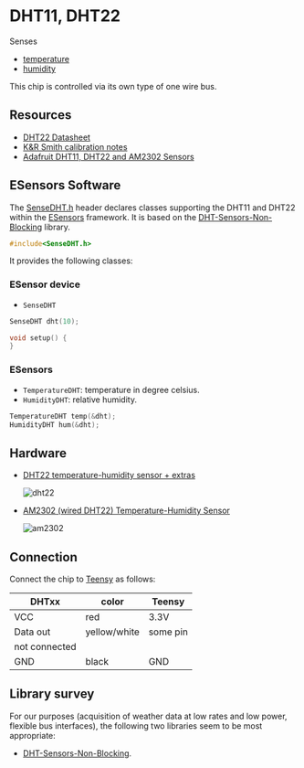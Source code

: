 # DHT11, DHT22

Senses

- [temperature](../parameters/temperature.md)
- [humidity](../parameters/humidity.md)

This chip is controlled via its own type of one wire bus.


## Resources

- [DHT22 Datasheet](http://www.adafruit.com/datasheets/DHT22.pdf)
- [K&R Smith calibration notes](http://www.kandrsmith.org/RJS/Misc/Hygrometers/calib_many.html)
- [Adafruit DHT11, DHT22 and AM2302 Sensors](https://learn.adafruit.com/dht)


## ESensors Software

The [SenseDHT.h](../../src/SenseDHT.h) header declares classes
supporting the DHT11 and DHT22 within the [ESensors](../classes.md) framework.
It is based on the [DHT-Sensors-Non-Blocking](https://github.com/toannv17/DHT-Sensors-Non-Blocking) library.

```cpp
#include<SenseDHT.h>
```

It provides the following classes:

### ESensor device

- `SenseDHT`

```cpp
SenseDHT dht(10);

void setup() {
}
```

### ESensors

- `TemperatureDHT`: temperature in degree celsius.
- `HumidityDHT`: relative humidity.

```cpp
TemperatureDHT temp(&dht);
HumidityDHT hum(&dht);
```


## Hardware

- [DHT22 temperature-humidity sensor + extras](https://www.adafruit.com/product/385)

  ![dht22](https://cdn-shop.adafruit.com/970x728/385-00.jpg)

- [AM2302 (wired DHT22) Temperature-Humidity Sensor](https://www.exp-tech.de/sensoren/temperatur/4648/am2302-wired-dht22-temperature-humidity-sensor?c=1080)

  ![am2302](https://www.exp-tech.de/media/image/27/d9/f9/am2302-wired-dht22-feuchte-temperatur-sensor_600x600_600x600.jpg)


## Connection

Connect the chip to [Teensy](https://www.pjrc.com/teensy/pinout.html)
as follows:

| DHTxx   | color  | Teensy      |
| ------- | ------ | ----------- |
| VCC     | red    | 3.3V        |
| Data out | yellow/white  | some pin |
| not connected  |   |          |
| GND     | black  | GND         |


## Library survey

For our purposes (acquisition of weather data at low rates and low
power, flexible bus interfaces), the following two libraries seem to
be most appropriate:

- [DHT-Sensors-Non-Blocking](https://github.com/toannv17/DHT-Sensors-Non-Blocking).
